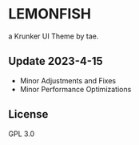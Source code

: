# LEMONFISH
a Krunker UI Theme by tae.

## Update 2023-4-15

- Minor Adjustments and Fixes
- Minor Performance Optimizations

## License

GPL 3.0
